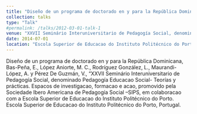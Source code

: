 ```yaml
---
title: "Diseño de un programa de doctorado en y para la República Dominicana"
collection: talks
type: "Talk"
#permalink: /talks/2012-03-01-talk-1
venue: "XXVII Seminário Interuniversitario de Pedagogía Social, denominado Pedagogía Educacao Social- Teorías y prácticas. Espacos de investigacao, formacao e acao, promovido pela Sociedade Ibero Americana de Pedagogía Social –SIPS"
date: 2014-07-01
location: "Escola Superior de Educacao do Instituto Politécnico do Porto, Portugal"
---
```


Diseño de un programa de doctorado en y para la República Dominicana, Bas-Peña, E., López Aniorte, M. C., Rodríguez González, L., Maurandi-López, A. y Pérez De Guzmán, V., “XXVII Seminário Interuniversitario de Pedagogía Social, denominado Pedagogía Educacao Social- Teorías y prácticas. Espacos de investigacao, formacao e acao, promovido pela Sociedade Ibero Americana de Pedagogía Social –SIPS, em colaboracao com a Escola Superior de Educacao do Instituto Politécnico do Porto. Escola Superior de Educacao do Instituto Politécnico do Porto, Portugal.
